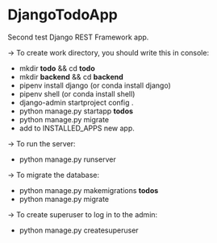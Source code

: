 # DjangoTodoApp
Second test Django REST Framework app.

-> To create work directory, you should write this in console:

+ mkdir **todo** && cd **todo**
+ mkdir **backend** && cd **backend**
+ pipenv install django (or conda install django)
+ pipenv shell (or conda install shell)
+ django-admin startproject config .
+ python manage.py startapp **todos**
+ python manage.py migrate
+ add to INSTALLED_APPS new app.

-> To run the server:

+ python manage.py runserver

-> To migrate the database:

+ python manage.py makemigrations **todos**
+ python manage.py migrate

-> To create superuser to log in to the admin:

+ python manage.py createsuperuser
